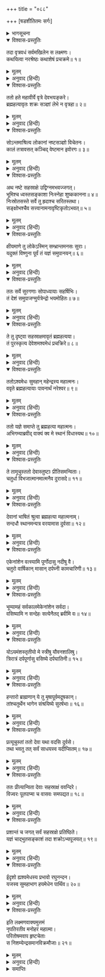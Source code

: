 +++
title = "०८८"

+++
[षडशीतितमः सर्गः]



<details><summary>भागसूचना</summary>

86. इन्द्रके बिना जगत् में अशान्ति तथा अश्वमेधके अनुष्ठानसे इन्द्रका ब्रह्महत्यासे मुक्त होना
</details>

<details open><summary>विश्वास-प्रस्तुतिः</summary>

तदा वृत्रवधं सर्वमखिलेन स लक्ष्मणः।  
कथयित्वा नरश्रेष्ठः कथाशेषं प्रचक्रमे॥ १॥
</details>

<details><summary>मूलम्</summary>

तदा वृत्रवधं सर्वमखिलेन स लक्ष्मणः।  
कथयित्वा नरश्रेष्ठः कथाशेषं प्रचक्रमे॥ १॥
</details>

<details><summary>अनुवाद (हिन्दी)</summary>

उस समय वृत्रासुरके वधकी पूरी कथा सुनाकर नरश्रेष्ठ लक्ष्मणने शेष कथाको इस प्रकार कहना आरम्भ किया—॥ १॥
</details>

<details open><summary>विश्वास-प्रस्तुतिः</summary>

ततो हते महावीर्ये वृत्रे देवभयङ्करे।  
ब्रह्महत्यावृतः शक्रः सञ्ज्ञां लेभे न वृत्रहा॥ २॥
</details>

<details><summary>मूलम्</summary>

ततो हते महावीर्ये वृत्रे देवभयङ्करे।  
ब्रह्महत्यावृतः शक्रः सञ्ज्ञां लेभे न वृत्रहा॥ २॥
</details>

<details><summary>अनुवाद (हिन्दी)</summary>

‘देवताओंको भय देनेवाले महापराक्रमी वृत्रासुरके मारे जानेपर ब्रह्महत्यासे घिरे हुए वृत्रनाशक इन्द्रको बहुत देरतक होश नहीं हुआ॥ २॥
</details>

<details open><summary>विश्वास-प्रस्तुतिः</summary>

सोऽन्तमाश्रित्य लोकानां नष्टसञ्ज्ञो विचेतनः।  
कालं तत्रावसत् कञ्चिद् वेष्टमान इवोरगः॥ ३॥
</details>

<details><summary>मूलम्</summary>

सोऽन्तमाश्रित्य लोकानां नष्टसञ्ज्ञो विचेतनः।  
कालं तत्रावसत् कञ्चिद् वेष्टमान इवोरगः॥ ३॥
</details>

<details><summary>अनुवाद (हिन्दी)</summary>

‘लोकोंकी अन्तिम सीमाका आश्रय ले वे सर्पके समान लोटते हुए कुछ कालतक वहाँ अचेत और संज्ञाशून्य होकर पड़े रहे॥ ३॥
</details>

<details open><summary>विश्वास-प्रस्तुतिः</summary>

अथ नष्टे सहस्राक्षे उद्विग्नमभवज्जगत्।  
भूमिश्च ध्वस्तसङ्काशा निःस्नेहा शुष्ककानना॥ ४॥  
निःस्रोतसस्ते सर्वे तु ह्रदाश्च सरितस्तथा।  
सङ्क्षोभश्चैव सत्त्वानामनावृष्टिकृतोऽभवत्॥ ५॥
</details>

<details><summary>मूलम्</summary>

अथ नष्टे सहस्राक्षे उद्विग्नमभवज्जगत्।  
भूमिश्च ध्वस्तसङ्काशा निःस्नेहा शुष्ककानना॥ ४॥  
निःस्रोतसस्ते सर्वे तु ह्रदाश्च सरितस्तथा।  
सङ्क्षोभश्चैव सत्त्वानामनावृष्टिकृतोऽभवत्॥ ५॥
</details>

<details><summary>अनुवाद (हिन्दी)</summary>

‘इन्द्रके अदृश्य हो जानेसे सारा संसार व्याकुल हो उठा। धरती उजाड़-सी हो गयी। इसकी आर्द्रता नष्ट हो गयी और वन सूख गये। समस्त सरों और सरिताओंमें जलस्रोतका अभाव हो गया और वर्षा न होनेसे सब जीवोंमें बड़ी घबराहट फैल गयी॥ ४-५॥
</details>

<details open><summary>विश्वास-प्रस्तुतिः</summary>

क्षीयमाणे तु लोकेऽस्मिन् सम्भ्रान्तमनसः सुराः।  
यदुक्तं विष्णुना पूर्वं तं यज्ञं समुपानयन्॥ ६॥
</details>

<details><summary>मूलम्</summary>

क्षीयमाणे तु लोकेऽस्मिन् सम्भ्रान्तमनसः सुराः।  
यदुक्तं विष्णुना पूर्वं तं यज्ञं समुपानयन्॥ ६॥
</details>

<details><summary>अनुवाद (हिन्दी)</summary>

‘समस्त लोक क्षीण होने लगे। इससे देवताओंके हृदयमें व्याकुलता छा गयी और उन्होंने उसी यज्ञका स्मरण किया, जिसे पहले भगवान् विष्णुने बताया था॥
</details>

<details open><summary>विश्वास-प्रस्तुतिः</summary>

ततः सर्वे सुरगणाः सोपाध्यायाः सहर्षिभिः।  
तं देशं समुपाजग्मुर्यत्रेन्द्रो भयमोहितः॥ ७॥
</details>

<details><summary>मूलम्</summary>

ततः सर्वे सुरगणाः सोपाध्यायाः सहर्षिभिः।  
तं देशं समुपाजग्मुर्यत्रेन्द्रो भयमोहितः॥ ७॥
</details>

<details><summary>अनुवाद (हिन्दी)</summary>

‘तदनन्तर बृहस्पतिजीको साथ ले ऋषियोंसहित सब देवता उस स्थानपर गये, जहाँ इन्द्र भयसे मोहित होकर छिपे हुए थे॥ ७॥
</details>

<details open><summary>विश्वास-प्रस्तुतिः</summary>

ते तु दृष्ट्वा सहस्राक्षमावृतं ब्रह्महत्यया।  
तं पुरस्कृत्य देवेशमश्वमेधं प्रचक्रिरे॥ ८॥
</details>

<details><summary>मूलम्</summary>

ते तु दृष्ट्वा सहस्राक्षमावृतं ब्रह्महत्यया।  
तं पुरस्कृत्य देवेशमश्वमेधं प्रचक्रिरे॥ ८॥
</details>

<details><summary>अनुवाद (हिन्दी)</summary>

‘वे इन्द्रको ब्रह्महत्यासे आवेष्टित देख उन्हीं देवेश्वरको आगे करके अश्वमेध-यज्ञ करने लगे॥ ८॥
</details>

<details open><summary>विश्वास-प्रस्तुतिः</summary>

ततोऽश्वमेधः सुमहान् महेन्द्रस्य महात्मनः।  
ववृते ब्रह्महत्यायाः पावनार्थं नरेश्वर॥ ९॥
</details>

<details><summary>मूलम्</summary>

ततोऽश्वमेधः सुमहान् महेन्द्रस्य महात्मनः।  
ववृते ब्रह्महत्यायाः पावनार्थं नरेश्वर॥ ९॥
</details>

<details><summary>अनुवाद (हिन्दी)</summary>

‘नरेश्वर! फिर तो महामनस्वी महेन्द्रका वह महान् अश्वमेध-यज्ञ आरम्भ हो गया। उसका उद्देश्य था ब्रह्महत्याकी निवृत्ति करके इन्द्रको पवित्र बनाना॥ ९॥
</details>

<details open><summary>विश्वास-प्रस्तुतिः</summary>

ततो यज्ञे समाप्ते तु ब्रह्महत्या महात्मनः।  
अभिगम्याब्रवीद् वाक्यं क्व मे स्थानं विधास्यथ॥ १०॥
</details>

<details><summary>मूलम्</summary>

ततो यज्ञे समाप्ते तु ब्रह्महत्या महात्मनः।  
अभिगम्याब्रवीद् वाक्यं क्व मे स्थानं विधास्यथ॥ १०॥
</details>

<details><summary>अनुवाद (हिन्दी)</summary>

‘तत्पश्चात् जब वह यज्ञ समाप्त हुआ, तब ब्रह्महत्याने महामनस्वी देवताओंके निकट आकर पूछा—‘मेरे लिये कहाँ स्थान बनाओगे’॥ १०॥
</details>

<details open><summary>विश्वास-प्रस्तुतिः</summary>

ते तामूचुस्ततो देवास्तुष्टाः प्रीतिसमन्विताः।  
चतुर्धा विभजात्मानमात्मनैव दुरासदे॥ ११॥
</details>

<details><summary>मूलम्</summary>

ते तामूचुस्ततो देवास्तुष्टाः प्रीतिसमन्विताः।  
चतुर्धा विभजात्मानमात्मनैव दुरासदे॥ ११॥
</details>

<details><summary>अनुवाद (हिन्दी)</summary>

‘यह सुनकर संतुष्ट एवं प्रसन्न हुए देवताओंने उससे कहा—‘दुर्जय शक्तिवाली ब्रह्महत्ये! तू अपने-आपको स्वयं ही चार भागोंमें विभक्त कर दे’॥ ११॥
</details>

<details open><summary>विश्वास-प्रस्तुतिः</summary>

देवानां भाषितं श्रुत्वा ब्रह्महत्या महात्मनाम्।  
सन्दधौ स्थानमन्यत्र वरयामास दुर्वसा॥ १२॥
</details>

<details><summary>मूलम्</summary>

देवानां भाषितं श्रुत्वा ब्रह्महत्या महात्मनाम्।  
सन्दधौ स्थानमन्यत्र वरयामास दुर्वसा॥ १२॥
</details>

<details><summary>अनुवाद (हिन्दी)</summary>

‘महामनस्वी देवताओंका यह कथन सुनकर महेन्द्रके शरीरमें दुःखपूर्वक निवास करनेवाली ब्रह्महत्याने अपना चार भाग कर दिया और इन्द्रके शरीरसे अन्यत्र रहनेके लिये स्थान माँगा॥ १२॥
</details>

<details open><summary>विश्वास-प्रस्तुतिः</summary>

एकेनांशेन वत्स्यामि पूर्णोदासु नदीषु वै।  
चतुरो वार्षिकान् मासान् दर्पघ्नी कामचारिणी॥ १३॥
</details>

<details><summary>मूलम्</summary>

एकेनांशेन वत्स्यामि पूर्णोदासु नदीषु वै।  
चतुरो वार्षिकान् मासान् दर्पघ्नी कामचारिणी॥ १३॥
</details>

<details><summary>अनुवाद (हिन्दी)</summary>

(वह बोली—) ‘मैं अपने एक अंशसे वर्षाके चार महीनोंतक जलसे भरी हुई नदियोंमें निवास करूँगी। उस समय मैं इच्छानुसार विचरनेवाली और दूसरोंके दर्पका दलन करनेवाली होऊँगी॥ १३॥
</details>

<details open><summary>विश्वास-प्रस्तुतिः</summary>

भूम्यामहं सर्वकालमेकेनांशेन सर्वदा।  
वसिष्यामि न सन्देहः सत्येनैतद् ब्रवीमि वः॥ १४॥
</details>

<details><summary>मूलम्</summary>

भूम्यामहं सर्वकालमेकेनांशेन सर्वदा।  
वसिष्यामि न सन्देहः सत्येनैतद् ब्रवीमि वः॥ १४॥
</details>

<details><summary>अनुवाद (हिन्दी)</summary>

‘‘दूसरे भागसे मैं सदा सब समय भूमिपर निवास करूँगी, इसमें संदेह नहीं है, यह मैं आपलोगोंसे सच्ची बात कहती हूँ॥ १४॥
</details>

<details open><summary>विश्वास-प्रस्तुतिः</summary>

योऽयमंशस्तृतीयो मे स्त्रीषु यौवनशालिषु।  
त्रिरात्रं दर्पपूर्णासु वसिष्ये दर्पघातिनी॥ १५॥
</details>

<details><summary>मूलम्</summary>

योऽयमंशस्तृतीयो मे स्त्रीषु यौवनशालिषु।  
त्रिरात्रं दर्पपूर्णासु वसिष्ये दर्पघातिनी॥ १५॥
</details>

<details><summary>अनुवाद (हिन्दी)</summary>

‘‘और मेरा जो यह तीसरा अंश है, इसके साथ मैं युवावस्थासे सुशोभित होनेवाली गर्वीली स्त्रियोंमें प्रतिमास तीन राततक निवास करूँगी और उनके दर्पको नष्ट करती रहूँगी॥ १५॥
</details>

<details open><summary>विश्वास-प्रस्तुतिः</summary>

हन्तारो ब्राह्मणान् ये तु मृषापूर्वमदूषकान्।  
तांश्चतुर्थेन भागेन संश्रयिष्ये सुरर्षभाः॥ १६॥
</details>

<details><summary>मूलम्</summary>

हन्तारो ब्राह्मणान् ये तु मृषापूर्वमदूषकान्।  
तांश्चतुर्थेन भागेन संश्रयिष्ये सुरर्षभाः॥ १६॥
</details>

<details><summary>अनुवाद (हिन्दी)</summary>

‘‘सुरश्रेष्ठगण! जो झूठ बोलकर किसीको कलंकित नहीं करते, ऐसे ब्राह्मणोंका जो लोग वध करते हैं, उनपर मैं अपने चौथे भागसे आक्रमण करूँगी’॥ १६॥
</details>

<details open><summary>विश्वास-प्रस्तुतिः</summary>

प्रत्यूचुस्तां ततो देवा यथा वदसि दुर्वसे।  
तथा भवतु तत् सर्वं साधयस्व यदीप्सितम्॥ १७॥
</details>

<details><summary>मूलम्</summary>

प्रत्यूचुस्तां ततो देवा यथा वदसि दुर्वसे।  
तथा भवतु तत् सर्वं साधयस्व यदीप्सितम्॥ १७॥
</details>

<details><summary>अनुवाद (हिन्दी)</summary>

‘तब देवताओंने उससे कहा—‘दुर्वसे! तू जैसा कहती है, वह सब वैसा ही हो। जाओ अपना अभीष्ट साधन करो’॥ १७॥
</details>

<details open><summary>विश्वास-प्रस्तुतिः</summary>

ततः प्रीत्यान्विता देवाः सहस्राक्षं ववन्दिरे।  
विज्वरः पूतपाप्मा च वासवः समपद्यत॥ १८॥
</details>

<details><summary>मूलम्</summary>

ततः प्रीत्यान्विता देवाः सहस्राक्षं ववन्दिरे।  
विज्वरः पूतपाप्मा च वासवः समपद्यत॥ १८॥
</details>

<details><summary>अनुवाद (हिन्दी)</summary>

‘तब देवताओंने बड़ी प्रसन्नताके साथ सहस्रलोचन इन्द्रकी वन्दना की। इन्द्र निश्चिन्त, निष्पाप एवं विशुद्ध हो गये॥ १८॥
</details>

<details open><summary>विश्वास-प्रस्तुतिः</summary>

प्रशान्तं च जगत् सर्वं सहस्राक्षे प्रतिष्ठिते।  
यज्ञं चाद्भुतसङ्काशं तदा शक्रोऽभ्यपूजयत्॥ १९॥
</details>

<details><summary>मूलम्</summary>

प्रशान्तं च जगत् सर्वं सहस्राक्षे प्रतिष्ठिते।  
यज्ञं चाद्भुतसङ्काशं तदा शक्रोऽभ्यपूजयत्॥ १९॥
</details>

<details><summary>अनुवाद (हिन्दी)</summary>

‘इन्द्रके अपने पदपर प्रतिष्ठित होते ही सम्पूर्ण जगत् में शान्ति छा गयी। उस समय इन्द्रने उस अद्भुत शक्तिशाली यज्ञकी भूरि-भूरि प्रशंसा की॥ १९॥
</details>

<details open><summary>विश्वास-प्रस्तुतिः</summary>

ईदृशो ह्यश्वमेधस्य प्रभावो रघुनन्दन।  
यजस्व सुमहाभाग हयमेधेन पार्थिव॥ २०॥
</details>

<details><summary>मूलम्</summary>

ईदृशो ह्यश्वमेधस्य प्रभावो रघुनन्दन।  
यजस्व सुमहाभाग हयमेधेन पार्थिव॥ २०॥
</details>

<details><summary>अनुवाद (हिन्दी)</summary>

‘रघुनन्दन! अश्वमेध-यज्ञका ऐसा ही प्रभाव है। अतःमहाभाग! पृथ्वीनाथ! आप अश्वमेध-यज्ञके द्वारा यजन कीजिये’॥ २०॥
</details>

<details open><summary>विश्वास-प्रस्तुतिः</summary>

इति लक्ष्मणवाक्यमुत्तमं  
नृपतिरतीव मनोहरं महात्मा।  
परितोषमवाप हृष्टचेताः  
स निशम्येन्द्रसमानविक्रमौजाः॥ २१॥
</details>

<details><summary>मूलम्</summary>

इति लक्ष्मणवाक्यमुत्तमं  
नृपतिरतीव मनोहरं महात्मा।  
परितोषमवाप हृष्टचेताः  
स निशम्येन्द्रसमानविक्रमौजाः॥ २१॥
</details>

<details><summary>अनुवाद (हिन्दी)</summary>

लक्ष्मणके उस उत्तम और अत्यन्त मनोहर वचनको सुनकर महात्मा राजा श्रीरामचन्द्रजी, जो इन्द्रके समान पराक्रमी और बलशाली थे, मन-ही-मन बड़े प्रसन्न एवं संतुष्ट हुए॥ २१॥
</details>

<details><summary>समाप्तिः</summary>

इत्यार्षे श्रीमद्रामायणे वाल्मीकीये आदिकाव्ये उत्तरकाण्डे षडशीतितमः सर्गः॥ ८६॥  
इस प्रकार श्रीवाल्मीकिनिर्मित आर्षरामायण आदिकाव्यके उत्तरकाण्डमें छियासीवाँ सर्ग पूरा हुआ॥ ८६॥
</details>

